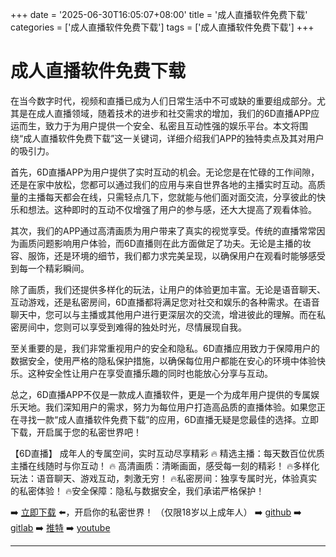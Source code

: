 +++
date = '2025-06-30T16:05:07+08:00'
title = '成人直播软件免费下载'
categories = ['成人直播软件免费下载']
tags = ['成人直播软件免费下载']
+++

# 成人直播软件免费下载

在当今数字时代，视频和直播已成为人们日常生活中不可或缺的重要组成部分。尤其是在成人直播领域，随着技术的进步和社交需求的增加，我们的6D直播APP应运而生，致力于为用户提供一个安全、私密且互动性强的娱乐平台。本文将围绕“成人直播软件免费下载”这一关键词，详细介绍我们APP的独特卖点及其对用户的吸引力。

首先，6D直播APP为用户提供了实时互动的机会。无论您是在忙碌的工作间隙，还是在家中放松，您都可以通过我们的应用与来自世界各地的主播实时互动。高质量的主播每天都会在线，只需轻点几下，您就能与他们面对面交流，分享彼此的快乐和想法。这种即时的互动不仅增强了用户的参与感，还大大提高了观看体验。

其次，我们的APP通过高清画质为用户带来了真实的视觉享受。传统的直播常常因为画质问题影响用户体验，而6D直播则在此方面做足了功夫。无论是主播的妆容、服饰，还是环境的细节，我们都力求完美呈现，以确保用户在观看时能够感受到每一个精彩瞬间。

除了画质，我们还提供多样化的玩法，让用户的体验更加丰富。无论是语音聊天、互动游戏，还是私密房间，6D直播都将满足您对社交和娱乐的各种需求。在语音聊天中，您可以与主播或其他用户进行更深层次的交流，增进彼此的理解。而在私密房间中，您则可以享受到难得的独处时光，尽情展现自我。

至关重要的是，我们非常重视用户的安全和隐私。6D直播应用致力于保障用户的数据安全，使用严格的隐私保护措施，以确保每位用户都能在安心的环境中体验快乐。这种安全性让用户在享受直播乐趣的同时也能放心分享与互动。

总之，6D直播APP不仅是一款成人直播软件，更是一个为成年用户提供的专属娱乐天地。我们深知用户的需求，努力为每位用户打造高品质的直播体验。如果您正在寻找一款“成人直播软件免费下载”的应用，6D直播无疑是您最佳的选择。立即下载，开启属于您的私密世界吧！

【6D直播】
成年人的专属空间，实时互动尽享精彩
🔥 精选主播：每天数百位优质主播在线随时与你互动！
🔥 高清画质：清晰画面，感受每一刻的精彩！
🔥多样化玩法：语音聊天、游戏互动，刺激无穷！
🔥私密房间：独享专属时光，体验真实的私密体验！
🔥安全保障：隐私与数据安全，我们承诺严格保护！

➡️ [立即下载](https://down123.s3.ap-east-1.amazonaws.com/down/down.html?channelCode=blog) ⬅️，开启你的私密世界！
（仅限18岁以上成年人）
➡️ [github](https://aldult-live.github.io/)
➡️ [gitlab](https://seo-09598d.gitlab.io/)
➡️ [推特](https://x.com/wegame33)
➡️ [youtube](https://www.youtube.com/@6Dlive)

---
